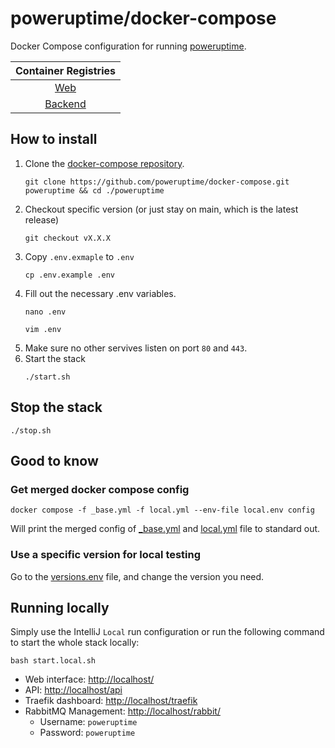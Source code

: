 # poweruptime/docker-compose

Docker Compose configuration for running [poweruptime](https://github.com/poweruptime/poweruptime).

|                           **Container Registries**                           |
| :--------------------------------------------------------------------------: |
|     [Web](https://github.com/poweruptime/poweruptime/pkgs/container/web)     |
| [Backend](https://github.com/poweruptime/poweruptime/pkgs/container/backend) |

## How to install

1. Clone the [docker-compose repository](https://github.com/poweruptime/docker-compose).
   ```shell
   git clone https://github.com/poweruptime/docker-compose.git poweruptime && cd ./poweruptime
   ```
2. Checkout specific version (or just stay on main, which is the latest release)
   ```shell
   git checkout vX.X.X
   ```
3. Copy `.env.exmaple` to `.env`
   ```shell
   cp .env.example .env
   ```
4. Fill out the necessary .env variables.
   ```shell
   nano .env
   ```
   ```shell
   vim .env
   ```
5. Make sure no other servives listen on port `80` and `443`.
6. Start the stack
   ```shell
   ./start.sh
   ```

## Stop the stack

```shell
./stop.sh
```

## Good to know

### Get merged docker compose config

```shell
docker compose -f _base.yml -f local.yml --env-file local.env config
```

Will print the merged config of [\_base.yml](_base.yml) and [local.yml](local.yml) file to
standard out.

### Use a specific version for local testing

Go to the [versions.env](versions.env) file, and change the version you need.

## Running locally

Simply use the IntelliJ `Local` run configuration or run the following command to start the whole stack locally:

```shell
bash start.local.sh
```

- Web interface: [http://localhost/](http://localhost/)
- API: [http://localhost/api](http://localhost/api)
- Traefik dashboard: [http://localhost/traefik](http://localhost/traefik)
- RabbitMQ Management: [http://localhost/rabbit/](http://localhost/rabbit/)
  - Username: `poweruptime`
  - Password: `poweruptime`

